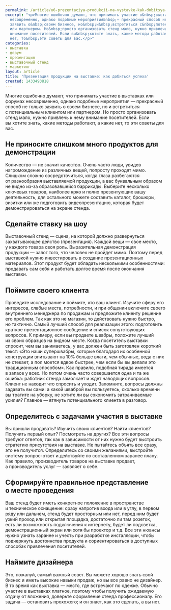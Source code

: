 ```yaml
---
permalink: /article/u6-prezentaciya-produkcii-na-vystavke-kak-dobitsya-uspeha
excerpt: "<p>Многие ошибочно думают, что принимать участие в&nbsp;выставках или форумах
  несовременно, однако подобные мероприятия&nbsp;— прекрасный способ не&nbsp;только
  заявить о&nbsp;своем бизнесе, но&nbsp;и&nbsp;встретиться с&nbsp;потенциальным клиентом
  или партнером. Но&nbsp;просто организовать стенд мало, нужно привлечь к&nbsp;нему
  внимание посетителей. Если вы&nbsp;хотите знать, какие методы работают, а&nbsp;какие
  нет, то&nbsp;эти советы для вас.</p>"
categories:
- выставка
- форум
- презентация
- выставочный стенд
- маркетинг
layout: article
title: 'Презентация продукции на выставке: как добиться успеха'
created: 1433493818
---
```

<p>Многие ошибочно думают, что принимать участие в&nbsp;выставках или форумах несовременно, однако подобные мероприятия&nbsp;— прекрасный способ не&nbsp;только заявить о&nbsp;своем бизнесе, но&nbsp;и&nbsp;встретиться с&nbsp;потенциальным клиентом или партнером. Но&nbsp;просто организовать стенд мало, нужно привлечь к&nbsp;нему внимание посетителей. Если вы&nbsp;хотите знать, какие методы работают, а&nbsp;какие нет, то&nbsp;эти советы для вас.</p>
<h2>Не&nbsp;приносите слишком много продуктов для демонстрации</h2>
<p>Количество&nbsp;— не&nbsp;значит качество. Очень часто люди, увидев нагромождение из&nbsp;различных вещей, попросту проходят мимо. Слишком сложно сосредоточиться, когда глаза разбегаются от&nbsp;разнообразия выставляемой продукции, а&nbsp;вас буквальным образом не&nbsp;видно из-за образовавшейся баррикады. Выберите несколько ключевых товаров, наиболее ярко и&nbsp;полно презентующих вашу деятельность, для остального можете составить каталог, брошюры, визитки или&nbsp;же подготовить видеопрезентацию, которая будет демонстрироваться на&nbsp;экране стенда. </p>
<h2>Сделайте ставку на&nbsp;шоу</h2>
<p>Выставочный стенд&nbsp;— сцена, на&nbsp;которой должно развернуться захватывающее действо (презентация). Каждой вещи&nbsp;— свое место, у&nbsp;каждого товара своя роль. Выразительная демонстрация продукции&nbsp;— залог того, что человек не&nbsp;пройдет мимо. Поэтому перед выставкой нужно инвестировать в&nbsp;создание презентационных материалов. Этот продукт будет обладать несколькими особенностями: продавать сам себя и&nbsp;работать долгое время после окончания выставки.</p>
<h2>Поймите своего клиента</h2>
<p>Проведите исследование и&nbsp;поймите, кто ваш клиент. Изучите сферу его интересов, слабые места, потребности, и&nbsp;при общении включите своего внутреннего менеджера по&nbsp;продажам и&nbsp;предложите клиенту решение его проблем. Так как это не&nbsp;магазин, то&nbsp;действовать нужно быстро, но&nbsp;тактично. Самый лучший способ для реализации этого: подготовить краткое презентационное сообщение и&nbsp;список сопутствующих вопросов. К&nbsp;примеру, если вы&nbsp;продаете швабры, положите лучший из&nbsp;своих образцов на&nbsp;видном месте. Когда посетитель выставки спросит, чем вы&nbsp;занимаетесь, у&nbsp;вас должен быть заготовлен короткий текст: «Это наши супершвабры, которые благодаря их&nbsp;особенной конструкции впитывают на&nbsp;10% больше влаги, чем обычные, вода с&nbsp;них не&nbsp;стекает, а&nbsp;пол моется вдвое быстрее, чем если&nbsp;бы вы&nbsp;делали это традиционным способом». Как правило, подобная тирада имеется в&nbsp;запасе у&nbsp;всех. Но&nbsp;потом очень часто совершается одна и&nbsp;та&nbsp;же ошибка: работник стенда замолкает и&nbsp;ждет наводящих вопросов. Клиент не&nbsp;находит что спросить и&nbsp;уходит. Запомните, вопросы должны задавать вы&nbsp;сами: а&nbsp;какой шваброй вы&nbsp;пользуетесь, сколько времени вы&nbsp;тратите на&nbsp;уборку, не&nbsp;хотите&nbsp;ли вы&nbsp;сэкономить затрачиваемые усилия? Главное&nbsp;— втянуть потенциального клиента в&nbsp;разговор. </p>
<h2>Определитесь с задачами участия в выставке</h2>
<p>Вы&nbsp;пришли продавать? Изучить своих клиентов? Найти клиентов? Получить первый опыт? Посмотреть на&nbsp;других? Все эти вопросы требуют ответов, так как в&nbsp;зависимости от&nbsp;них нужно будет выстроить стратегию присутствия на&nbsp;выставке. Не&nbsp;пытайтесь объять все сразу, это не&nbsp;получится. Определитесь со&nbsp;своими желаниями, выстройте систему вопрос-ответ и&nbsp;действуйте по&nbsp;составленном заранее плану. Как правило, производитель товаров на&nbsp;выставке продает, а&nbsp;производитель услуг&nbsp;— заявляет о&nbsp;себе. </p>
<h2>Сформируйте правильное представление о&nbsp;месте проведения</h2>
<p>Ваш стенд будет иметь конкретное положение в&nbsp;пространстве и&nbsp;техническое оснащение: сразу напротив входа или в&nbsp;углу, в&nbsp;первом ряду или дальнем, стенд будет просторным или нет, перед ним будет узкий проход или открытая площадка, достаточно&nbsp;ли там розеток, есть&nbsp;ли возможность подключения к&nbsp;интернету, будет&nbsp;ли подсветка, демонстрационный экран или хотя&nbsp;бы проектор и&nbsp;т.д. Все эти нюансы нужно узнать заранее и&nbsp;учесть при разработке инсталляции, чтобы подчеркнуть достоинства продукта и&nbsp;сориентироваться в&nbsp;доступных способах привлечения посетителей.</p>
<h2>Наймите дизайнера</h2>
<p>Это, пожалуй, самый важный совет. Вы&nbsp;можете хорошо знать свой бизнес и&nbsp;иметь высокие навыки продаж, но&nbsp;вы&nbsp;все равно не&nbsp;дизайнер. В&nbsp;то&nbsp;время как выставка&nbsp;— место, где встречают по&nbsp;одежке. Обычно участие в&nbsp;выставках платное, поэтому чтобы получить ожидаемую отдачу от&nbsp;вложения, доверьте оформление стенда профессионалу. Его задача&nbsp;— остановить прохожего; и&nbsp;он&nbsp;знает, как это сделать, а&nbsp;вы&nbsp;нет.</p>

